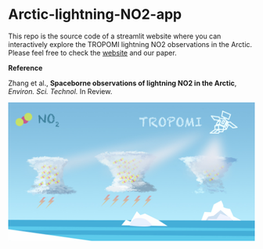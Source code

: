 # Arctic-lightning-NO2-app

This repo is the source code of a streamlit website where you can interactively explore the TROPOMI lightning NO2 observations in the Arctic. Please feel free to check the [website](https://arctic-lightning-no2.streamlit.app/) and our paper.

**Reference**

Zhang et al., **Spaceborne observations of lightning NO2 in the Arctic**, *Environ. Sci. Technol.* In Review.

<img src="https://github.com/zxdawn/Arctic-lightning-NO2-app/blob/main/imgs/homepage.jpg" width="700">